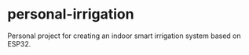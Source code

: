 # personal-irrigation
Personal project for creating an indoor smart irrigation system based on ESP32.
